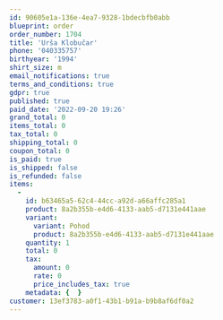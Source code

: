 ```yaml
---
id: 90605e1a-136e-4ea7-9328-1bdecbfb0abb
blueprint: order
order_number: 1704
title: 'Urša Klobučar'
phone: '040335757'
birthyear: '1994'
shirt_size: m
email_notifications: true
terms_and_conditions: true
gdpr: true
published: true
paid_date: '2022-09-20 19:26'
grand_total: 0
items_total: 0
tax_total: 0
shipping_total: 0
coupon_total: 0
is_paid: true
is_shipped: false
is_refunded: false
items:
  -
    id: b63465a5-62c4-44cc-a92d-a66affc285a1
    product: 8a2b355b-e4d6-4133-aab5-d7131e441aae
    variant:
      variant: Pohod
      product: 8a2b355b-e4d6-4133-aab5-d7131e441aae
    quantity: 1
    total: 0
    tax:
      amount: 0
      rate: 0
      price_includes_tax: true
    metadata: {  }
customer: 13ef3783-a0f1-43b1-b91a-b9b8af6df0a2
---
```

